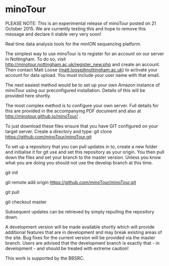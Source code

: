 # minoTour

PLEASE NOTE: This is an experimental release of minoTour posted on 21 October 2015. We are currently testing this and hope to remove this message and declare it stable very very soon!

Real time data analysis tools for the minION sequencing platform.

The simplest way to use minoTour is to register for an account on our server in Nottingham. To do so, visit http://minotour.nottingham.ac.uk/register_new.php and create an account. Then contact Matt Loose (matt.loose@nottingham.ac.uk) to activate your account for data upload. You must include your user name with that email.

The next easiest method would be to set up your own Amazon instance of minoTour using our preconfigured installation. Details of this will be provided here shortly.

The most complex method is to configure your own server. Full details for this are provided in the accompanying PDF document and also at http://minotour.github.io/minoTour/ .

To just download these files ensure that you have GIT configured on your target server. Create a directory and type:
git clone https://github.com/minoTour/minoTour.git

To set up a repository that you can pull updates in to, create a new folder and initialise it for git use and set this repository as your origin. You then pull down the files and set your branch to the master version. Unless you know what you are doing you should not use the develop branch at this time.

git init

git remote add origin https://github.com/minoTour/minoTour.git

git pull

git checkout master

Subsequent updates can be retrieved by simply repulling the repository down.

A development version will be made available shortly which will provide additional features that are in development and may break existing areas of the site. Bug fixes for the current version will be provided via the master branch. Users are advised that the development branch is exactly that - in development - and should be treated with extreme caution!

This work is supported by the BBSRC.

